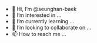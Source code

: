 - 👋 Hi, I’m @seunghan-baek
- 👀 I’m interested in ...
- 🌱 I’m currently learning ...
- 💞️ I’m looking to collaborate on ...
- 📫 How to reach me ...

<!---
seunghan-baek/seunghan-baek is a ✨ special ✨ repository because its `README.md` (this file) appears on your GitHub profile.
You can click the Preview link to take a look at your changes.
--->
